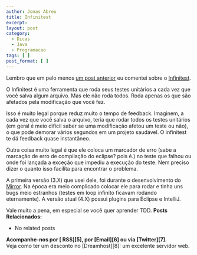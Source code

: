 ```yaml
---
author: Jonas Abreu
title: Infinitest
excerpt:
layout: post
category:
  - Dicas
  - Java
  - Programacao
tags: [ ]
post_format: [ ]
---
```

Lembro que em pelo menos [ um post anterior][1] eu comentei sobre o [Infinitest][2].

O Infinitest é uma ferramenta que roda seus testes unitários a cada vez que você salva algum arquivo. Mas ele não roda todos. Roda apenas os que são afetados pela modificação que você fez.

Isso é muito legal porque reduz muito o tempo de feedback. Imaginem, a cada vez que você salva o arquivo, teria que rodar todos os testes unitários (em geral é meio difícil saber se uma modificação afetou um teste ou não), o que pode demorar vários segundos em um projeto saudável. O infinitest te dá feedback quase instantâneo.

Outra coisa muito legal é que ele coloca um marcador de erro (sabe a marcação de erro de compilação do eclipse? pois é.) no teste que falhou ou onde foi lançada a exceção que impediu a execução do teste. Nem preciso dizer o quanto isso facilita para encontrar o problema.

A primeira versão (3.X) que usei dele, foi durante o desenvolvimento do [Mirror][3]. Na época era meio complicado colocar ele para rodar e tinha uns bugs meio estranhos (testes em loop infinito ficavam rodando eternamente). A versão atual (4.X) possui plugins para Eclipse e IntelliJ. 

Vale muito a pena, em especial se você quer aprender TDD. 
**Posts Relacionados:** 
*   No related posts









**Acompanhe-nos por [ RSS][5], por [Email][6] ou via [Twitter][7].**  
Veja como ter um desconto no [Dreamhost][8]: um excelente servidor web.

 [1]: http://vidageek.net/2010/01/17/um-caso-de-odio-e-talvez-um-pouco-de-amor-tambem-conhecido-como-automatizadores-de-build/
 [2]: http://infinitest.org
 [3]: http://projetos.vidageek.net/mirror-pt/mirror
 [4]: https://twitter.com/share




